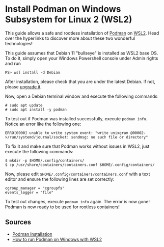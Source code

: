 # Install Podman on Windows Subsystem for Linux 2 (WSL2)
This guide allows a safe and rootless installation of [Podman](https://podman.io/) on [WSL2](https://docs.microsoft.com/en-us/windows/wsl/).
Head over the hyperlinks to discover more about these two wonderful technologies!

This guide assumes that Debian 11 "bullseye" is installed as WSL2 base OS. To do it, simply open your Windows Powershell console under Admin rights and run
```
PS> wsl install -d Debian
```
After installation, please check that you are under the latest Debian. If not, please [upgrade it](https://www.cyberciti.biz/faq/update-upgrade-debian-10-to-debian-11-bullseye/).

Now, open a Debian terminal window and execute the following commands:
```
# sudo apt update
# sudo apt install -y podman
```

To test out if Podman was installed successfully, execute `podman info`. Notice an error like the following one:
```log
ERRO[0000] unable to write system event: "write unixgram @00002->/run/systemd/journal/socket: sendmsg: no such file or directory"
```

To fix it and make sure that Podman works without issues in WSL2, just execute the following commands:
```
$ mkdir -p $HOME/.config/containers/
$ cp /usr/share/containers/containers.conf $HOME/.config/containers/
```

Now, please edit `$HOME/.config/containers/containers.conf` with a text editor and ensure the following lines are set correctly:
```
cgroup_manager = "cgroupfs"
events_logger = "file"
```

To test out changes, execute `podman info` again. The error is now gone! Podman is now ready to be used for rootless containers!

## Sources
* [Podman Installation](https://podman.io/getting-started/installation)
* [How to run Podman on Windows with WSL2](https://www.redhat.com/sysadmin/podman-windows-wsl2)